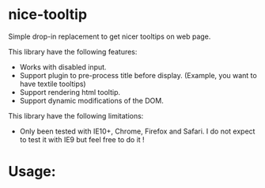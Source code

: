 nice-tooltip
============

Simple drop-in replacement to get nicer tooltips on web page.

This library have the following features:

* Works with disabled input.
* Support plugin to pre-process title before display. (Example, you want to have textile tooltips)
* Support rendering html tooltip.
* Support dynamic modifications of the DOM.

This library have the following limitations:
* Only been tested with IE10+, Chrome, Firefox and Safari. I do not expect to test it with IE9 but feel free to do it !

Usage:
======
<code>
    <script>
        $( function() {
            $.nicerTooltip();
        });
    </script>
</code>